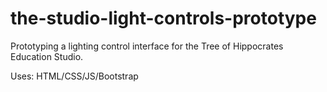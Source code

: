 # the-studio-light-controls-prototype
Prototyping a lighting control interface for the Tree of Hippocrates Education Studio. 

Uses: HTML/CSS/JS/Bootstrap
